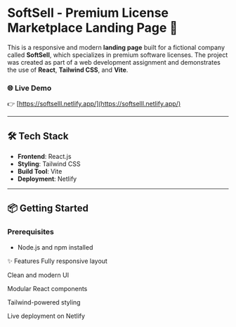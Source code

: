 # SoftSell - Premium License Marketplace Landing Page 🚀

This is a responsive and modern **landing page** built for a fictional company called **SoftSell**, which specializes in premium software licenses. The project was created as part of a web development assignment and demonstrates the use of **React**, **Tailwind CSS**, and **Vite**.

### 🌐 Live Demo  
👉 [https://softselll.netlify.app/](https://softselll.netlify.app/)

---

## 🛠️ Tech Stack

- **Frontend**: React.js  
- **Styling**: Tailwind CSS  
- **Build Tool**: Vite  
- **Deployment**: Netlify  
---

## 📦 Getting Started

### Prerequisites
- Node.js and npm installed

✨ Features
Fully responsive layout

Clean and modern UI

Modular React components

Tailwind-powered styling

Live deployment on Netlify
